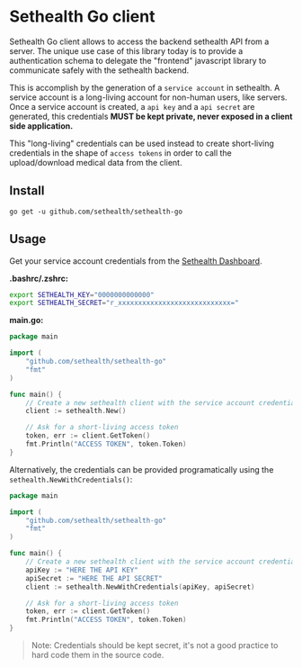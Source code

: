 # Sethealth Go client

Sethealth Go client allows to access the backend sethealth API from a server.
The unique use case of this library today is to provide a authentication schema to delegate the "frontend" javascript library to communicate safely with the sethealth backend.

This is accomplish by the generation of a `service account` in sethealth. A service account is a long-living account for non-human users, like servers. Once a service account is created, a `api key` and a `api secret` are generated, this credentials **MUST be kept private, never exposed in a client side application.**

This "long-living" credentials can be used instead to create short-living credentials in the shape of `access tokens` in order to call the upload/download medical data from the client.

## Install

```
go get -u github.com/sethealth/sethealth-go
```

## Usage

Get your service account credentials from the [Sethealth Dashboard](https://dashboard.set.health).

**.bashrc/.zshrc:**

```bash
export SETHEALTH_KEY="0000000000000"
export SETHEALTH_SECRET="r_xxxxxxxxxxxxxxxxxxxxxxxxxxxx="
```

**main.go:**

```go
package main

import (
    "github.com/sethealth/sethealth-go"
    "fmt"
)

func main() {
    // Create a new sethealth client with the service account credentials
    client := sethealth.New()

    // Ask for a short-living access token
    token, err := client.GetToken()
    fmt.Println("ACCESS TOKEN", token.Token)
}
```

Alternatively, the credentials can be provided programatically using the `sethealth.NewWithCredentials()`:

```go
package main

import (
    "github.com/sethealth/sethealth-go"
    "fmt"
)

func main() {
    // Create a new sethealth client with the service account credentials
    apiKey := "HERE THE API KEY"
    apiSecret := "HERE THE API SECRET"
    client := sethealth.NewWithCredentials(apiKey, apiSecret)

    // Ask for a short-living access token
    token, err := client.GetToken()
    fmt.Println("ACCESS TOKEN", token.Token)
}
```

>Note: Credentials should be kept secret, it's not a good practice to hard code them in the source code.
